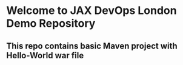 # Welcome to JAX DevOps London Demo Repository
## This repo contains basic Maven project with Hello-World war file 
